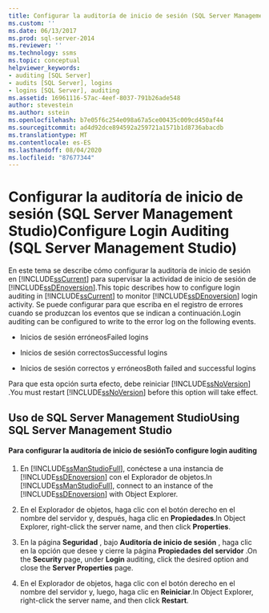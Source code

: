 ```yaml
---
title: Configurar la auditoría de inicio de sesión (SQL Server Management Studio) | Microsoft Docs
ms.custom: ''
ms.date: 06/13/2017
ms.prod: sql-server-2014
ms.reviewer: ''
ms.technology: ssms
ms.topic: conceptual
helpviewer_keywords:
- auditing [SQL Server]
- audits [SQL Server], logins
- logins [SQL Server], auditing
ms.assetid: 16961116-57ac-4eef-8037-791b26ade548
author: stevestein
ms.author: sstein
ms.openlocfilehash: b7e05f6c254e098a67a5ce00435c009cd450af44
ms.sourcegitcommit: ad4d92dce894592a259721a1571b1d8736abacdb
ms.translationtype: MT
ms.contentlocale: es-ES
ms.lasthandoff: 08/04/2020
ms.locfileid: "87677344"
---
```

# <a name="configure-login-auditing-sql-server-management-studio"></a><span data-ttu-id="3358f-102">Configurar la auditoría de inicio de sesión (SQL Server Management Studio)</span><span class="sxs-lookup"><span data-stu-id="3358f-102">Configure Login Auditing (SQL Server Management Studio)</span></span>
  <span data-ttu-id="3358f-103">En este tema se describe cómo configurar la auditoría de inicio de sesión en [!INCLUDE[ssCurrent](../includes/sscurrent-md.md)] para supervisar la actividad de inicio de sesión de [!INCLUDE[ssDEnoversion](../includes/ssdenoversion-md.md)].</span><span class="sxs-lookup"><span data-stu-id="3358f-103">This topic describes how to configure login auditing in [!INCLUDE[ssCurrent](../includes/sscurrent-md.md)] to monitor [!INCLUDE[ssDEnoversion](../includes/ssdenoversion-md.md)] login activity.</span></span> <span data-ttu-id="3358f-104">Se puede configurar para que escriba en el registro de errores cuando se produzcan los eventos que se indican a continuación.</span><span class="sxs-lookup"><span data-stu-id="3358f-104">Login auditing can be configured to write to the error log on the following events.</span></span>  
  
-   <span data-ttu-id="3358f-105">Inicios de sesión erróneos</span><span class="sxs-lookup"><span data-stu-id="3358f-105">Failed logins</span></span>  
  
-   <span data-ttu-id="3358f-106">Inicios de sesión correctos</span><span class="sxs-lookup"><span data-stu-id="3358f-106">Successful logins</span></span>  
  
-   <span data-ttu-id="3358f-107">Inicios de sesión correctos y erróneos</span><span class="sxs-lookup"><span data-stu-id="3358f-107">Both failed and successful logins</span></span>  
  
 <span data-ttu-id="3358f-108">Para que esta opción surta efecto, debe reiniciar [!INCLUDE[ssNoVersion](../includes/ssnoversion-md.md)] .</span><span class="sxs-lookup"><span data-stu-id="3358f-108">You must restart [!INCLUDE[ssNoVersion](../includes/ssnoversion-md.md)] before this option will take effect.</span></span>  
  
##  <a name="using-sql-server-management-studio"></a><a name="SSMSProcedure"></a> <span data-ttu-id="3358f-109">Uso de SQL Server Management Studio</span><span class="sxs-lookup"><span data-stu-id="3358f-109">Using SQL Server Management Studio</span></span>  
  
#### <a name="to-configure-login-auditing"></a><span data-ttu-id="3358f-110">Para configurar la auditoría de inicio de sesión</span><span class="sxs-lookup"><span data-stu-id="3358f-110">To configure login auditing</span></span>  
  
1.  <span data-ttu-id="3358f-111">En [!INCLUDE[ssManStudioFull](../includes/ssmanstudiofull-md.md)], conéctese a una instancia de [!INCLUDE[ssDEnoversion](../includes/ssdenoversion-md.md)] con el Explorador de objetos.</span><span class="sxs-lookup"><span data-stu-id="3358f-111">In [!INCLUDE[ssManStudioFull](../includes/ssmanstudiofull-md.md)], connect to an instance of the [!INCLUDE[ssDEnoversion](../includes/ssdenoversion-md.md)] with Object Explorer.</span></span>  
  
2.  <span data-ttu-id="3358f-112">En el Explorador de objetos, haga clic con el botón derecho en el nombre del servidor y, después, haga clic en **Propiedades**.</span><span class="sxs-lookup"><span data-stu-id="3358f-112">In Object Explorer, right-click the server name, and then click **Properties**.</span></span>  
  
3.  <span data-ttu-id="3358f-113">En la página **Seguridad** , bajo **Auditoría de inicio de sesión** , haga clic en la opción que desee y cierre la página **Propiedades del servidor** .</span><span class="sxs-lookup"><span data-stu-id="3358f-113">On the **Security** page, under **Login** auditing, click the desired option and close the **Server Properties** page.</span></span>  
  
4.  <span data-ttu-id="3358f-114">En el Explorador de objetos, haga clic con el botón derecho en el nombre del servidor y, luego, haga clic en **Reiniciar**.</span><span class="sxs-lookup"><span data-stu-id="3358f-114">In Object Explorer, right-click the server name, and then click **Restart**.</span></span>  
  
  
